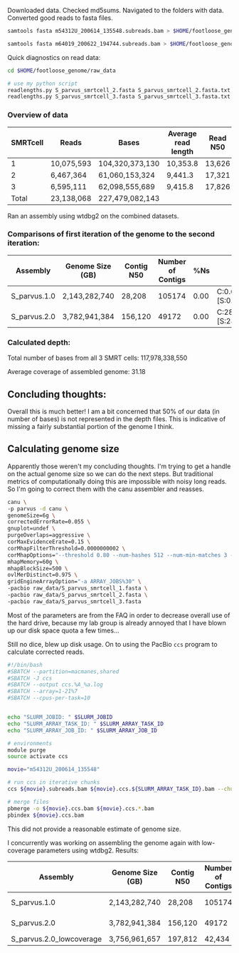 Downloaded data.
Checked md5sums.
Navigated to the folders with data. Converted good reads to fasta files.

```bash
samtools fasta m54312U_200614_135548.subreads.bam > $HOME/footloose_genome/raw_data/S_parvus_smrtcell_3.fasta

samtools fasta m64019_200622_194744.subreads.bam > $HOME/footloose_genome/raw_data/S_parvus_smrtcell_2.fasta
```

Quick diagnostics on read data:

```bash
cd $HOME/footloose_genome/raw_data

# use my python script
readlengths.py S_parvus_smrtcell_2.fasta S_parvus_smrtcell_2.fasta.txt
readlengths.py S_parvus_smrtcell_3.fasta S_parvus_smrtcell_3.fasta.txt
```

### Overview of data 

SMRTcell | Reads | Bases | Average read length | Read N50
-- | -- | -- | -- | --
1 | 10,075,593| 104,320,373,130 | 10,353.8 | 13,626
2 | 6,467,364 | 61,060,153,324 | 9,441.3 | 17,321
3 | 6,595,111 | 62,098,555,689 | 9,415.8 | 17,826
Total | 23,138,068‬ | 227,479,082,143 | |

Ran an assembly using wtdbg2 on the combined datasets. 


### Comparisons of first iteration of the genome to the second iteration:

Assembly | Genome Size (GB) | Contig N50 | Number of Contigs | %Ns | BUSCO 
--- | --- | --- | --- | --- | --
S_parvus.1.0 | 2,143,282,740 | 28,208 | 105174 | 0.00 | C:0.6%[S:0.6%,D:0.0%],F:1.0%,M:98.4%,n:3950
S_parvus.2.0 | 3,782,941,384 | 156,120 | 49172 | 0.00 | C:28.7%[S:28.6%,D:0.1%],F:14.2%,M:57.1%,n:3950

### Calculated depth:

Total number of bases from all 3 SMRT cells: 117,978,338,550

Average coverage of assembled genome: 31.18

## Concluding thoughts:

Overall this is much better! I am a bit concerned that 50% of our data (in number of bases) is not represented in the depth files. This is indicative of missing a fairly substantial portion of the genome I think.

## Calculating genome size

Apparently those weren't my concluding thoughts. I'm trying to get a handle on the actual genome size so we can do the next steps. But traditional metrics of computationally doing this are impossible with noisy long reads. So I'm going to correct them with the canu assembler and reasses.

```bash
canu \
-p parvus -d canu \
genomeSize=6g \
correctedErrorRate=0.055 \
gnuplot=undef \
purgeOverlaps=aggressive \
corMaxEvidenceErate=0.15 \
corMhapFilterThreshold=0.0000000002 \
corMhapOptions="--threshold 0.80 --num-hashes 512 --num-min-matches 3 --ordered-sketch-size 1000 --ordered-kmer-size 14 --min-olap-length 2000 --repeat-idf-scale 50" \
mhapMemory=60g \
mhapBlockSize=500 \
ovlMerDistinct=0.975 \
gridEngineArrayOption="-a ARRAY_JOBS%30" \
-pacbio raw_data/S_parvus_smrtcell_1.fasta \
-pacbio raw_data/S_parvus_smrtcell_2.fasta \
-pacbio raw_data/S_parvus_smrtcell_3.fasta
```

Most of the parameters are from the FAQ in order to decrease overall use of the hard drive, because my lab group is already annoyed that I have blown up our disk space quota a few times...

Still no dice, blew up disk usage. On to using the PacBio `ccs` program to calculate corrected reads.

```bash
#!/bin/bash
#SBATCH --partition=macmanes,shared
#SBATCH -J ccs
#SBATCH --output ccs.%A_%a.log
#SBATCH --array=1-21%7 
#SBATCH --cpus-per-task=10


echo "SLURM_JOBID: " $SLURM_JOBID
echo "SLURM_ARRAY_TASK_ID: " $SLURM_ARRAY_TASK_ID
echo "SLURM_ARRAY_JOB_ID: " $SLURM_ARRAY_JOB_ID

# environments
module purge
source activate ccs

movie="m54312U_200614_135548"

# run ccs in iterative chunks
ccs ${movie}.subreads.bam ${movie}.ccs.${SLURM_ARRAY_TASK_ID}.bam --chunk ${SLURM_ARRAY_TASK_ID}/21 -j 10

# merge files
pbmerge -o ${movie}.ccs.bam ${movie}.ccs.*.bam
pbindex ${movie}.ccs.bam
```

This did not provide a reasonable estimate of genome size.

I concurrently was working on assembling the genome again with low-coverage parameters using wtdbg2. Results:

Assembly | Genome Size (GB) | Contig N50 | Number of Contigs | %Ns | BUSCO 
--- | --- | --- | --- | --- | --
S_parvus.1.0 | 2,143,282,740 | 28,208 | 105174 | 0.00 | C:0.6%[S:0.6%,D:0.0%],F:1.0%,M:98.4%,n:3950
S_parvus.2.0 | 3,782,941,384 | 156,120 | 49172 | 0.00 | C:28.7%[S:28.6%,D:0.1%],F:14.2%,M:57.1%,n:3950
S_parvus.2.0_lowcoverage  | 3,756,961,657 | 197,812 | 42,434 | 0.00 |   
